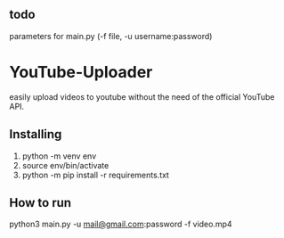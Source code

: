 ## todo
parameters for main.py (-f file, -u username:password)



YouTube-Uploader
===============
easily upload videos to youtube without the need of the official YouTube API.


Installing 
---------------

1. python -m venv env
2. source env/bin/activate
3. python -m pip install -r requirements.txt

How to run
---------------

python3 main.py -u mail@gmail.com:password -f video.mp4
